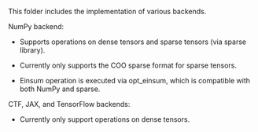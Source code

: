 This folder includes the implementation of various backends.

NumPy backend:

* Supports operations on dense tensors and sparse tensors (via sparse library).

* Currently only supports the COO sparse format for sparse tensors.

* Einsum operation is executed via opt_einsum, which is compatible with both NumPy and sparse.

CTF, JAX, and TensorFlow backends:

* Currently only support operations on dense tensors.
